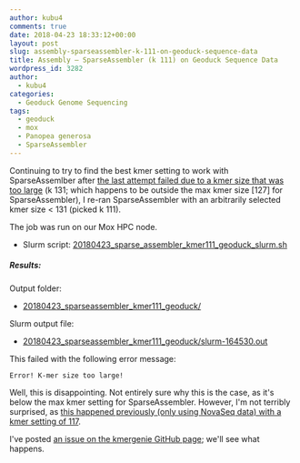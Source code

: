 ```yaml
---
author: kubu4
comments: true
date: 2018-04-23 18:33:12+00:00
layout: post
slug: assembly-sparseassembler-k-111-on-geoduck-sequence-data
title: Assembly – SparseAssembler (k 111) on Geoduck Sequence Data
wordpress_id: 3282
author:
  - kubu4
categories:
  - Geoduck Genome Sequencing
tags:
  - geoduck
  - mox
  - Panopea generosa
  - SparseAssembler
---
```


Continuing to try to find the best kmer setting to work with SparseAssemlber after [the last attempt failed due to a kmer size that was too large](https://robertslab.github.io/sams-notebook/2018-04-22-assembly-sparseassembler-k-131-on-geoduck-sequence-data.html) (k 131; which happens to be outside the max kmer size [127] for SparseAssembler), I re-ran SparseAssembler with an arbitrarily selected kmer size < 131 (picked k 111).

The job was run on our Mox HPC node.





  * Slurm script: [20180423_sparse_assembler_kmer111_geoduck_slurm.sh](https://owl.fish.washington.edu/Athaliana/20180423_sparseassembler_kmer111_geoduck/20180423_sparse_assembler_kmer111_geoduck_slurm.sh)





##### Results:



Output folder:





  * [20180423_sparseassembler_kmer111_geoduck/](https://owl.fish.washington.edu/Athaliana/20180423_sparseassembler_kmer111_geoduck/)



Slurm output file:



  * [20180423_sparseassembler_kmer111_geoduck/slurm-164530.out](https://owl.fish.washington.edu/Athaliana/20180423_sparseassembler_kmer111_geoduck/slurm-164530.out)



This failed with the following error message:

`Error! K-mer size too large!`

Well, this is disappointing. Not entirely sure why this is the case, as it's below the max kmer setting for SparseAssembler. However, I'm not terribly surprised, as [this happened previously (only using NovaSeq data) with a kmer setting of 117](https://robertslab.github.io/sams-notebook/2018-03-08-assembly-geoduck-novaseq-using-sparseassembler-failed.html).

I've posted [an issue on the kmergenie GitHub page](https://github.com/yechengxi/SparseAssembler/issues/4#issuecomment-383749554); we'll see what happens.
